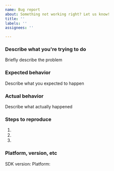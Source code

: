 ```yaml
---
name: Bug report
about: Something not working right? Let us know!
title: ''
labels: ''
assignees: ''

---
```


### Describe what you're trying to do
Briefly describe the problem

### Expected behavior
Describe what you expected to happen

### Actual behavior
Describe what actually happened

### Steps to reproduce

1.
2.
3.

### Platform, version,  etc

SDK version:
Platform:
